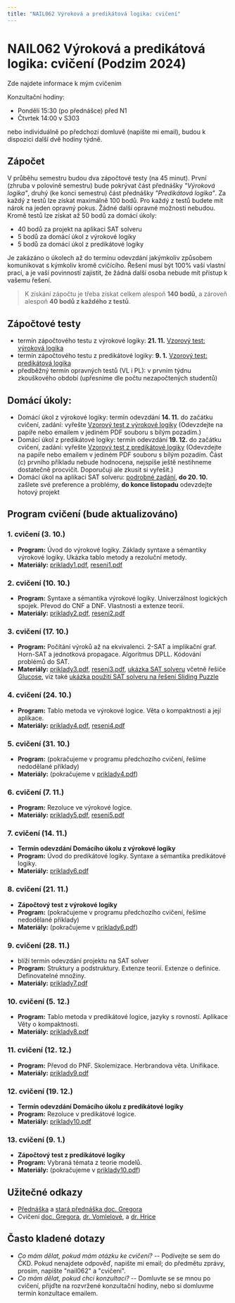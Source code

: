 ```yaml
---
title: "NAIL062 Výroková a predikátová logika: cvičení"
---
```


# NAIL062 Výroková a predikátová logika: cvičení (Podzim 2024)

Zde najdete informace k mým cvičením

Konzultační hodiny:

* Pondělí 15:30 (po přednášce) před N1
* Čtvrtek 14:00 v S303

nebo individuálně po předchozí domluvě (napište mi email), budou k dispozici další dvě hodiny týdně.

## Zápočet

V průběhu semestru budou dva zápočtové testy (na 45 minut). První (zhruba v polovině semestru) bude pokrývat část přednášky _"Výroková logika"_, druhý (ke konci semestru) část přednášky _"Predikátová logika"_. Za každý z testů lze získat maximálně 100 bodů. Pro každý z testů budete mít nárok na jeden opravný pokus. Žádné další opravné možnosti nebudou. Kromě testů lze získat až 50 bodů za domácí úkoly:

* 40 bodů za projekt na aplikaci SAT solveru
* 5 bodů za domácí úkol z výrokové logiky
* 5 bodů za domácí úkol z predikátové logiky

Je zakázáno o úkolech až do termínu odevzdání jakýmkoliv způsobem komunikovat s kýmkoliv kromě cvičícího. Řešení musí být 100% vaší vlastní prací, a je vaší povinností zajistit, že žádná další osoba nebude mít přístup k vašemu řešení.

> K získání zápočtu je třeba získat celkem alespoň **140 bodů**, a zároveň alespoň **40 bodů z každého z testů**.

## Zápočtové testy

* termín zápočtového testu z výrokové logiky: **21. 11.** [Vzorový test: výroková logika](https://github.com/jbulin-mff-uk/nail062/raw/main/tutorial/sample-tests/vzorovy-test-vyrokova-logika.pdf)
* termín zápočtového testu z predikátové logiky: **9. 1.** [Vzorový test: predikátová logika](https://github.com/jbulin-mff-uk/nail062/raw/main/tutorial/sample-tests/vzorovy-test-predikatova-logika.pdf)
* předběžný termín opravných testů (VL i PL): v prvním týdnu zkouškového období (upřesníme dle počtu nezapočtených studentů)

## Domácí úkoly:

* Domácí úkol z výrokové logiky: termín odevzdání  **14. 11.** do začátku cvičení, zadání: vyřešte [Vzorový test z výrokové logiky](https://github.com/jbulin-mff-uk/nail062/raw/main/tutorial/sample-tests/vzorovy-test-vyrokova-logika.pdf) (Odevzdejte na papíře nebo emailem v jediném PDF souboru s bílým pozadím.)
* Domácí úkol z predikátové logiky: termín odevzdání  **19. 12.** do začátku cvičení, zadání: vyřešte [Vzorový test z predikátové logiky](https://github.com/jbulin-mff-uk/nail062/raw/main/tutorial/sample-tests/vzorovy-test-predikatova-logika.pdf) (Odevzdejte na papíře nebo emailem v jediném PDF souboru s bílým pozadím. Část (c) prvního příkladu nebude hodnocena, nejspíše ještě nestihneme dostatečně procvičit. Doporučuji ale zkusit si vyřešit.)
* Domácí úkol na aplikaci SAT solveru: [podrobné zadání](https://jbulin.github.io/teaching/fall/nail062/cviceni/sat-project.html), **do 20. 10.** zašlete své preference a problémy, **do konce listopadu** odevzdejte hotový projekt

## Program cvičení (bude aktualizováno)

### 1. cvičení (3. 10.)

* **Program:** Úvod do výrokové logiky. Základy syntaxe a sémantiky výrokové logiky. Ukázka tablo metody a rezoluční metody.
* **Materiály:** [priklady1.pdf](https://github.com/jbulin-mff-uk/nail062/raw/main/tutorial/worksheets/priklady1.pdf), [reseni1.pdf](https://github.com/jbulin-mff-uk/nail062/raw/main/tutorial/worksheets/reseni1.pdf)

### 2. cvičení (10. 10.)

* **Program:** Syntaxe a sémantika výrokové logiky. Univerzálnost logických spojek. Převod do CNF a DNF. Vlastnosti a extenze teorií.
* **Materiály:** [priklady2.pdf](https://github.com/jbulin-mff-uk/nail062/raw/main/tutorial/worksheets/priklady2.pdf), [reseni2.pdf](https://github.com/jbulin-mff-uk/nail062/raw/main/tutorial/worksheets/reseni2.pdf)

### 3. cvičení (17. 10.)

* **Program:** Počítání výroků až na ekvivalenci. 2-SAT a implikační graf. Horn-SAT a jednotková propagace. Algoritmus DPLL. Kódování problémů do SAT.
* **Materiály:** [priklady3.pdf](https://github.com/jbulin-mff-uk/nail062/raw/main/tutorial/worksheets/priklady3.pdf), [reseni3.pdf](https://github.com/jbulin-mff-uk/nail062/raw/main/tutorial/worksheets/reseni3.pdf), [ukázka SAT solveru](https://github.com/jbulin-mff-uk/nail062/blob/main/tutorial/sat-solving-example.zip) včetně řešiče [Glucose](https://github.com/mi-ki/glucose-syrup), viz také [ukázka použití SAT solveru na řešení Sliding Puzzle](https://gitlab.mff.cuni.cz/svancaj/logika_SAT_example)


### 4. cvičení (24. 10.)

* **Program:** Tablo metoda ve výrokové logice. Věta o kompaktnosti a její aplikace.
* **Materiály:** [priklady4.pdf](https://github.com/jbulin-mff-uk/nail062/raw/main/tutorial/worksheets/priklady4.pdf), [reseni4.pdf](https://github.com/jbulin-mff-uk/nail062/raw/main/tutorial/worksheets/reseni4.pdf)


### 5. cvičení (31. 10.)

* **Program:** (pokračujeme v programu předchozího cvičení, řešíme nedodělané příklady)
* **Materiály:** (pokračujeme v [priklady4.pdf](https://github.com/jbulin-mff-uk/nail062/raw/main/tutorial/worksheets/priklady4.pdf))


### 6. cvičení (7. 11.)

* **Program:** Rezoluce ve výrokové logice.
* **Materiály:** [priklady5.pdf](https://github.com/jbulin-mff-uk/nail062/raw/main/tutorial/worksheets/priklady5.pdf), [reseni5.pdf](https://github.com/jbulin-mff-uk/nail062/raw/main/tutorial/worksheets/reseni5.pdf)


### 7. cvičení (14. 11.)

* **Termín odevzdání Domácího úkolu z výrokové logiky**
* **Program:** Úvod do predikátové logiky. Syntaxe a sémantika predikátové logiky. 
* **Materiály:** [priklady6.pdf](https://github.com/jbulin-mff-uk/nail062/raw/main/tutorial/worksheets/priklady6.pdf)

### 8. cvičení (21. 11.)

* **Zápočtový test z výrokové logiky**
* **Program:**  (pokračujeme v programu předchozího cvičení, řešíme nedodělané příklady)
* **Materiály:** (pokračujeme v [priklady6.pdf](https://github.com/jbulin-mff-uk/nail062/raw/main/tutorial/worksheets/priklady6.pdf))

### 9. cvičení (28. 11.)

* blíží termín odevzdání projektu na SAT solver
* **Program:** Struktury a podstruktury. Extenze teorií. Extenze o definice. Definovatelné množiny.
* **Materiály:** [priklady7.pdf](https://github.com/jbulin-mff-uk/nail062/raw/main/tutorial/worksheets/priklady7.pdf)

### 10. cvičení (5. 12.)

* **Program:**   Tablo metoda v predikátové logice, jazyky s rovností.  Aplikace Věty o kompaktnosti. 
* **Materiály:** [priklady8.pdf](https://github.com/jbulin-mff-uk/nail062/raw/main/tutorial/worksheets/priklady8.pdf)

### 11. cvičení (12. 12.)

* **Program:** Převod do PNF. Skolemizace. Herbrandova věta. Unifikace.
* **Materiály:** [priklady9.pdf](https://github.com/jbulin-mff-uk/nail062/raw/main/tutorial/worksheets/priklady9.pdf)

### 12. cvičení (19. 12.)

* **Termín odevzdání Domácího úkolu z predikátové logiky**
* **Program:** Rezoluce v predikátové logice.
* **Materiály:** [priklady10.pdf](https://github.com/jbulin-mff-uk/nail062/raw/main/tutorial/worksheets/priklady10.pdf)

### 13. cvičení (9. 1.)

* **Zápočtový test z predikátové logiky**
* **Program:** Vybraná témata z teorie modelů.
* **Materiály:** (pokračujeme v [priklady10.pdf](https://github.com/jbulin-mff-uk/nail062/raw/main/tutorial/worksheets/priklady10.pdf))

## Užitečné odkazy

* [Přednáška](https://jbulin.github.io/teaching/fall/nail062/) a [stará přednáška doc. Gregora](http://ktiml.mff.cuni.cz/~gregor/logika/index.html)
* Cvičení [doc. Gregora](http://ktiml.mff.cuni.cz/~gregor/logika2019/cviceni.html), [dr. Vomlelové](http://ktiml.mff.cuni.cz/~marta/logika.html), a [dr. Hrice](http://ktiml.mff.cuni.cz/~hric/vyuka/prikl_vpl.htm)


## Často kladené dotazy

* _Co mám dělat, pokud mám otázku ke cvičení?_ -- Podívejte se sem do ČKD. Pokud nenajdete odpověď, napište mi email; do předmětu zprávy, prosím, napište "nail062" a "cvičení".
* _Co mám dělat, pokud chci konzultaci?_ -- Domluvte se se mnou po cvičení, přijďte na rozvržené konzultační hodiny, nebo si domluvme termín konzultace emailem.
